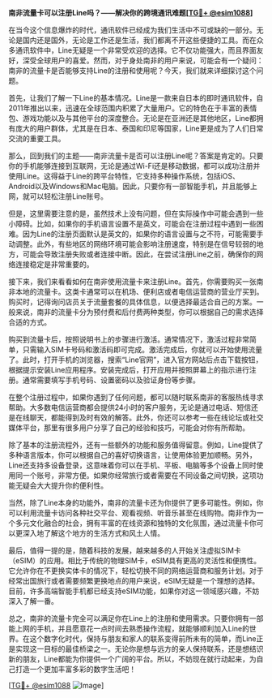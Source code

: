 **南非流量卡可以注册Line吗？——解决你的跨境通讯难题[[TG💪+ @esim1088](https://t.me/s/esim1088)]**

在当今这个信息爆炸的时代，通讯软件已经成为我们生活中不可或缺的一部分。无论是国内还是国外，无论是工作还是生活，我们都离不开这些便捷的工具。而在众多通讯软件中，Line无疑是一个非常受欢迎的选择。它不仅功能强大，而且界面友好，深受全球用户的喜爱。然而，对于身处南非的用户来说，可能会有一个疑问：南非的流量卡是否能够支持Line的注册和使用呢？今天，我们就来详细探讨这个问题。

首先，让我们了解一下Line的基本情况。Line是一款来自日本的即时通讯软件，自2011年推出以来，迅速在全球范围内积累了大量用户。它的特色在于丰富的表情包、游戏功能以及与其他平台的深度整合。无论是在亚洲还是其他地区，Line都拥有庞大的用户群体，尤其是在日本、泰国和印尼等国家，Line更是成为了人们日常交流的重要工具。

那么，回到我们的主题——南非流量卡是否可以注册Line呢？答案是肯定的。只要你的手机能够连接到互联网，无论是通过Wi-Fi还是移动数据，都可以成功注册并使用Line。这得益于Line的跨平台特性，它支持多种操作系统，包括iOS、Android以及Windows和Mac电脑。因此，只要你有一部智能手机，并且能够上网，就可以轻松注册Line账号。

但是，这里需要注意的是，虽然技术上没有问题，但在实际操作中可能会遇到一些小障碍。比如，如果你的手机语言设置不是英文，可能会在注册过程中遇到一些困难。因为Line的注册页面默认是英文的，如果你的语言设置与之不符，可能需要手动调整。此外，有些地区的网络环境可能会影响注册速度，特别是在信号较弱的地方，可能会导致注册失败或者连接中断。因此，在尝试注册Line之前，确保你的网络连接稳定是非常重要的。

接下来，我们来看看如何在南非使用流量卡来注册Line。首先，你需要购买一张南非本地的流量卡。这类卡通常可以在机场、便利店或者电信运营商的营业厅买到。购买时，记得询问店员关于流量套餐的具体信息，以便选择最适合自己的方案。一般来说，南非的流量卡分为预付费和后付费两种类型，你可以根据自己的需求选择合适的方式。

购买到流量卡后，按照说明书上的步骤进行激活。通常情况下，激活过程非常简单，只需输入SIM卡号码和激活码即可完成。激活完成后，你就可以开始使用流量了。此时，打开手机的浏览器，搜索“Line官网”，进入官方网站后点击下载按钮，根据提示安装Line应用程序。安装完成后，打开应用并按照屏幕上的指示进行注册。通常需要填写手机号码、设置密码以及验证身份等步骤。

在整个注册过程中，如果你遇到了任何问题，都可以随时联系南非的客服热线寻求帮助。大多数电信运营商都会提供24小时的客户服务，无论是通过电话、短信还是在线聊天，都能得到及时有效的解答。此外，你还可以参考一些在线论坛或社交媒体平台，那里有很多用户分享了自己的经验和技巧，可能会对你有所帮助。

除了基本的注册流程外，还有一些额外的功能和服务值得留意。例如，Line提供了多种语言版本，你可以根据自己的喜好切换语言，让使用体验更加顺畅。另外，Line还支持多设备登录，这意味着你可以在手机、平板、电脑等多个设备上同时使用同一个账号，非常方便。如果你经常旅行或者需要在不同设备之间切换，这项功能无疑会大大提升你的便利性。

当然，除了Line本身的功能外，南非的流量卡还为你提供了更多可能性。例如，你可以利用流量卡访问各种社交平台、观看视频、听音乐甚至在线购物。南非作为一个多元文化融合的社会，拥有丰富的在线资源和独特的文化氛围，通过流量卡你可以更深入地了解这个地方的生活方式和风土人情。

最后，值得一提的是，随着科技的发展，越来越多的人开始关注虚拟SIM卡（eSIM）的应用。相比于传统的物理SIM卡，eSIM具有更高的灵活性和便携性。它允许你在不更换实体卡的情况下，轻松切换不同的网络运营商和服务计划。对于经常出国旅行或者需要频繁更换地点的用户来说，eSIM无疑是一个理想的选择。目前，许多高端智能手机都已经支持eSIM功能，如果你对这一领域感兴趣，不妨深入了解一番。

总之，南非的流量卡完全可以满足你在Line上的注册和使用需求。只要你拥有一部能上网的手机，并且愿意花一点时间去熟悉操作流程，就能够顺利加入Line的世界。在这个数字化时代，保持与朋友和家人的联系变得前所未有的简单，而Line正是实现这一目标的最佳桥梁之一。无论你是想与远方的亲人保持联系，还是想结识新的朋友，Line都能为你提供一个广阔的平台。所以，不妨现在就行动起来，为自己打造一个更加丰富多彩的数字生活吧！

[[TG💪+ @esim1088](https://t.me/s/esim1088) ![Image](https://i.postimg.cc/4NQfJmqS/Snipaste-2025-05-13-00-14-12.png)]